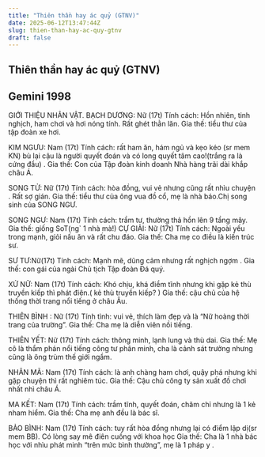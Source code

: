 ```yaml
---
title: "Thiên thần hay ác quỷ (GTNV)"
date: 2025-06-12T13:47:44Z
slug: thien-than-hay-ac-quy-gtnv
draft: false
---
```


## Thiên thần hay ác quỷ (GTNV)

## Gemini 1998

GIỚI THIỆU NHÂN VẬT.
BẠCH DƯƠNG: Nữ (17t)
Tính cách: Hồn nhiên, tinh nghịch, ham chơi và hơi nóng tính. Rất ghét thằn lăn.
Gia thế: tiểu thư của tập đoàn xe hơi.
 
KIM NGƯU: Nam (17t)
Tính cách: rất ham ăn, hám ngủ và kẹo kéo  (sr mem KN) bù lại cậu là người quyết đoán và có long quyết tâm cao!(trắng ra là cứng đầu) .
Gia thế: Con của Tập đoàn kinh doanh Nhà hàng trãi dài khắp châu Á.
 
SONG TỬ: Nữ (17t)
Tính cách: hòa đồng, vui vẻ nhưng cũng rất nhìu chuyện . Rất sợ gián.
Gia thế: tiểu thư của ông vua đồ cổ, mẹ là nhà báo.Chị song sinh của SONG NGƯ.
 
SONG NGƯ: Nam (17t)
Tính cách: trầm tư, thường thả hồn lên 9 tầng mây.
Gia thế: giống SoT(ng` 1 nhà mà!)
CỰ GIẢI: Nữ (17t)
Tính cách: Ngoài yếu trong mạnh, giỏi nấu ăn và rất chu đáo.
Gia thế: Cha mẹ co điều là kiến trúc sư.
 
SƯ TƯ:Nữ(17t)
Tính cách: Mạnh mẽ, dũng cảm nhưng rất nghịch ngợm .
Gia thế: con gái của ngài Chủ tịch Tập đoàn Đá quý.
 
XỬ NỮ: Nam (17t)
Tính cách: Khó chịu, khá điềm tĩnh nhưng khi gặp kẻ thù truyền kiếp thì phát điên.( kẻ thù truyền kiếp? )
Gia thế: cậu chủ của hệ thống thời trang nổi tiếng ở châu Âu.
 
THIÊN BÌNH : Nữ (17t)
Tính tình: vui vẻ, thích làm đẹp và là “Nữ hoàng thời trang của trường”.
Gia thế: Cha mẹ là diễn viên nồi tiếng.
 
THIÊN YẾT: Nữ (17t)
Tính cách: thông minh, lạnh lung và thù dai.
Gia thế: Mẹ cô là thẩm phán nổi tiếng công tư phân minh, cha là cảnh sát trưởng nhưng cũng là ông trùm thế giới ngầm.
 
NHÂN MÃ: Nam (17t)
Tính cách: là anh chàng ham chơi, quậy phá nhưng khi gặp chuyện thì rất nghiêm túc.
Gia thế: Cậu chủ công ty sản xuất đồ chơi nhất nhì châu Á.
 
MA KẾT: Nam (17t)
Tính cách: trầm tĩnh, quyết đoán, chăm chỉ nhưng là 1 kẻ nham hiểm.
Gia thế: Cha mẹ anh đều là bác sĩ.
 
BẢO BÌNH: Nam (17t)
Tính cách: tuy rất hòa đồng nhưng lại có điểm lập dị(sr mem BB). Có lòng say mê điên cuồng với khoa học
Gia thế: Cha là 1 nhà bác học với nhìu phát minh “trên mức bình thường”, mẹ là 1 pháp y .